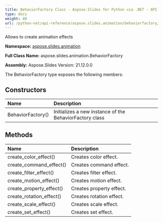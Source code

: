 ```yaml
---
title: BehaviorFactory Class - Aspose.Slides for Python via .NET - API Reference
type: docs
weight: 40
url: /python-net/api-reference/aspose.slides.animation/behaviorfactory/
---
```


Allows to create animation effects

**Namespace:** [aspose.slides.animation](/python-net/api-reference/aspose.slides.animation/)

**Full Class Name:** aspose.slides.animation.BehaviorFactory

**Assembly:**  Aspose.Slides Version: 21.12.0.0

The BehaviorFactory type exposes the following members:
## **Constructors**
|**Name**|**Description**|
| :- | :- |
|BehaviorFactory()|Initializes a new instance of the BehaviorFactory class|
## **Methods**
|**Name**|**Description**|
| :- | :- |
|create_color_effect()|Creates color effect.|
|create_command_effect()|Creates command effect.|
|create_filter_effect()|Creates filter effect.|
|create_motion_effect()|Creates motion effect.|
|create_property_effect()|Creates property effect.|
|create_rotation_effect()|Creates rotation effect.|
|create_scale_effect()|Creates scale effect.|
|create_set_effect()|Creates set effect.|
